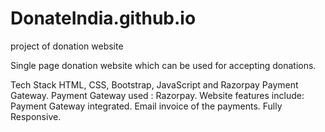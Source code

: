 # DonateIndia.github.io
project of donation website

Single page donation website which can be used for accepting donations.

Tech Stack
HTML, CSS, Bootstrap, JavaScript and Razorpay Payment Gateway.
Payment Gateway used : Razorpay.
Website features include:
Payment Gateway integrated.
Email invoice of the payments.
Fully Responsive.
